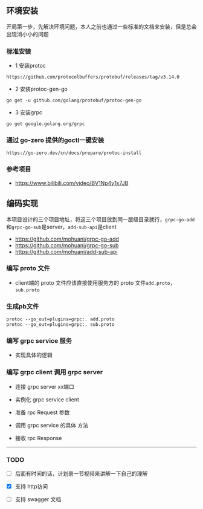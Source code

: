 
## 环境安装
开局第一步，先解决环境问题，本人之前也通过一些标准的文档来安装，但是总会出现消小小的问题

### 标准安装

- 1 安装protoc
```shell
https://github.com/protocolbuffers/protobuf/releases/tag/v3.14.0
```
- 2 安装protoc-gen-go
```shell
go get -u github.com/golang/protobuf/protoc-gen-go
```

- 3 安装grpc

```shell
go get google.golang.org/grpc
```


### 通过 go-zero 提供的goctl一键安装
```shell
https://go-zero.dev/cn/docs/prepare/protoc-install
```

### 参考项目
- https://www.bilibili.com/video/BV1Np4y1x7JB


## 编码实现

本项目设计的三个项目地址，将这三个项目放到同一层级目录就行，`grpc-go-add`和`grpc-go-sub`是server，`add-sub-api`是client
- https://github.com/mohuani/grpc-go-add
- https://github.com/mohuani/grpc-go-sub
- https://github.com/mohuani/add-sub-api


### 编写 proto 文件
- client端的 proto 文件应该直接使用服务方的 proto 文件`add.proto`，`sub.proto`
    

### 生成pb文件
```shell
protoc --go_out=plugins=grpc:. add.proto
protoc --go_out=plugins=grpc:. sub.proto
```

### 编写 grpc service 服务
- 实现具体的逻辑

### 编写 grpc client 调用 grpc server
- 连接 grpc server xx端口
   
- 实例化 grpc service client
- 准备 rpc Request 参数
- 调用 grpc service 的具体 方法
- 接收 rpc Response
  

---

### TODO

- [ ]  后面有时间的话，计划录一节视频来讲解一下自己的理解
- [x]  支持 http访问
- [ ]  支持 swagger 文档

